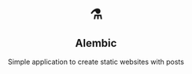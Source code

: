 <h1 align="center"> ⚗ </h1>
<h2 align="center"> Alembic </h2>
<p align="center"> Simple application to create static websites with posts </p>